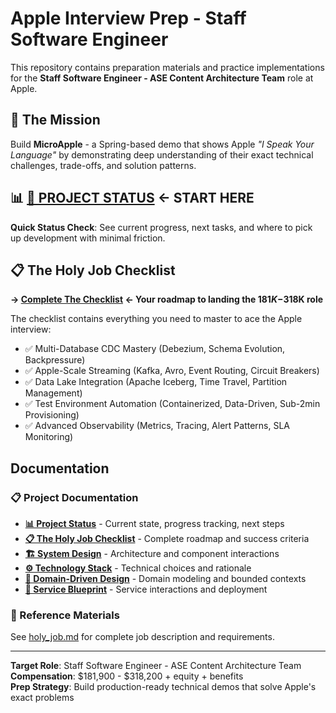 # Apple Interview Prep - Staff Software Engineer

This repository contains preparation materials and practice implementations for the **Staff Software Engineer - ASE Content Architecture Team** role at Apple.

## 🎯 The Mission

Build **MicroApple** - a Spring-based demo that shows Apple *"I Speak Your Language"* by demonstrating deep understanding of their exact technical challenges, trade-offs, and solution patterns.

## 📊 **[📍 PROJECT STATUS](docs/status.md) ← START HERE**

**Quick Status Check**: See current progress, next tasks, and where to pick up development with minimal friction.

## 📋 The Holy Job Checklist

**→ [Complete The Checklist](docs/checklist.md) ← Your roadmap to landing the $181K-$318K role**

The checklist contains everything you need to master to ace the Apple interview:
- ✅ Multi-Database CDC Mastery (Debezium, Schema Evolution, Backpressure)
- ✅ Apple-Scale Streaming (Kafka, Avro, Event Routing, Circuit Breakers)  
- ✅ Data Lake Integration (Apache Iceberg, Time Travel, Partition Management)
- ✅ Test Environment Automation (Containerized, Data-Driven, Sub-2min Provisioning)
- ✅ Advanced Observability (Metrics, Tracing, Alert Patterns, SLA Monitoring)

## Documentation

### 📋 Project Documentation
- **[📊 Project Status](docs/status.md)** - Current state, progress tracking, next steps
- **[📋 The Holy Job Checklist](docs/checklist.md)** - Complete roadmap and success criteria
- **[🏗️ System Design](docs/system-design.md)** - Architecture and component interactions
- **[⚙️ Technology Stack](docs/tech-stack.md)** - Technical choices and rationale  
- **[🎯 Domain-Driven Design](docs/ddd.md)** - Domain modeling and bounded contexts
- **[🔗 Service Blueprint](docs/service-blueprint.md)** - Service interactions and deployment

### 📄 Reference Materials
See [holy_job.md](holy_job.md) for complete job description and requirements.

---

**Target Role**: Staff Software Engineer - ASE Content Architecture Team  
**Compensation**: $181,900 - $318,200 + equity + benefits  
**Prep Strategy**: Build production-ready technical demos that solve Apple's exact problems 